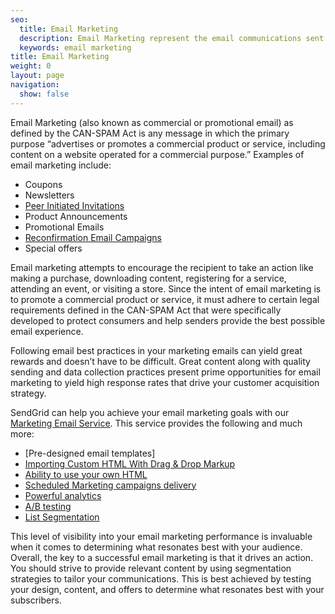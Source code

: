 ```yaml
---
seo:
  title: Email Marketing
  description: Email Marketing represent the email communications sent to promote a commercial product or service.
  keywords: email marketing
title: Email Marketing
weight: 0
layout: page
navigation:
  show: false
---
```


Email Marketing (also known as commercial or promotional email) as defined by the CAN-SPAM Act is any message in which the primary purpose “advertises or promotes a commercial product or service, including content on a website operated for a commercial purpose.” Examples of email marketing include:

* Coupons
* Newsletters
* [Peer Initiated Invitations]({{root_url}}/glossary/peer-invitations.html)
* Product Announcements
* Promotional Emails
* [Reconfirmation Email Campaigns]({{root_url}}/glossary/reconfirmation.html)
* Special offers

Email marketing attempts to encourage the recipient to take an action like making a purchase, downloading content, registering for a service, attending an event, or visiting a store. Since the intent of email marketing is to promote a commercial product or service, it must adhere to certain legal requirements defined in the CAN-SPAM Act that were specifically developed to protect consumers and help senders provide the best possible email experience.

Following email best practices in your marketing emails can yield great rewards and doesn’t have to be difficult. Great content along with quality sending and data collection practices present prime opportunities for email marketing to yield high response rates that drive your customer acquisition strategy.

SendGrid can help you achieve your email marketing goals with our [Marketing Email Service]({{site.site_url}}/solutions/email-marketing). This service provides the following and much more:

* [Pre-designed email templates]
* [Importing Custom HTML With Drag & Drop Markup]({{root_url}}/help-support/sending-email/editor.html#-Importing-Custom-HTML-With-Drag-&-Drop-Markup)
* [Ability to use your own HTML]({{root_url}}/help-support/sending-email/editor.html)
* [Scheduled Marketing campaigns delivery]({{root_url}}/API_Reference/Web_API_v3/Marketing_Campaigns/campaigns.html)
* [Powerful analytics]({{root_url}}/help-support/analytics-and-reporting/stats-overview.html)
* [A/B testing]({{root_url}}/help-support/sending-email/a-b-testing.html)
* [List Segmentation]({{root_url}}/help-support/managing-contacts/segmenting-your-contacts.html)

This level of visibility into your email marketing performance is invaluable when it comes to determining what resonates best with your audience. Overall, the key to a successful email marketing is that it drives an action. You should strive to provide relevant content by using segmentation strategies to tailor your communications. This is best achieved by testing your design, content, and offers to determine what resonates best with your subscribers.
